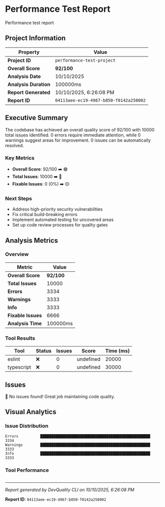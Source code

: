 # Performance Test Report

Performance test report

## Project Information

| Property | Value |
|----------|-------|
| **Project ID** | `performance-test-project` |
| **Overall Score** | **92/100** |
| **Analysis Date** | 10/10/2025 |
| **Analysis Duration** | 100000ms |
| **Report Generated** | 10/10/2025, 6:26:08 PM |
| **Report ID** | `04113aee-ec19-4967-b850-f0142a258002` |

## Executive Summary

The codebase has achieved an overall quality score of 92/100 with 10000 total issues identified. 0 errors require immediate attention, while 0 warnings suggest areas for improvement. 0 issues can be automatically resolved.

### Key Metrics

- **Overall Score**: 92/100 ➡️ 🟢
- **Total Issues**: 10000 ➡️ 🔴
- **Fixable Issues**: 0 (0%) ➡️ 🟡

### Next Steps

- Address high\-priority security vulnerabilities
- Fix critical build\-breaking errors
- Implement automated testing for uncovered areas
- Set up code review processes for quality gates

## Analysis Metrics

### Overview

| Metric | Value |
|--------|-------|
| **Overall Score** | **92/100** |
| **Total Issues** | 10000 |
| **Errors** | 3334 |
| **Warnings** | 3333 |
| **Info** | 3333 |
| **Fixable Issues** | 6666 |
| **Analysis Time** | 100000ms |

### Tool Results

| Tool | Status | Issues | Score | Time (ms) |
|------|--------|--------|-------|-----------|
| eslint | ❌ | 0 | undefined | 20000 |
| typescript | ❌ | 0 | undefined | 30000 |

## Issues

🎉 No issues found! Great job maintaining code quality.

## Visual Analytics

### Issue Distribution

```
Errors          ██████████████████████████████████████████████████ 3334
Warnings        ██████████████████████████████████████████████████ 3333
Info            ██████████████████████████████████████████████████ 3333
```

### Tool Performance

```

```

---

*Report generated by DevQuality CLI on 10/10/2025, 6:26:08 PM*

**Report ID**: `04113aee-ec19-4967-b850-f0142a258002`
